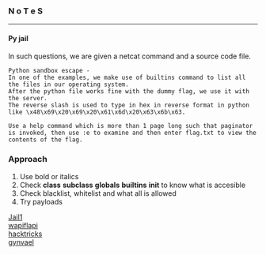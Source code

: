 ### N o T e S

---

#### Py jail 

In such questions, we are given a netcat command and a source code file.

```
Python sandbox escape -
In one of the examples, we make use of builtins command to list all the files in our operating system.
After the python file works fine with the dummy flag, we use it with the server. 
The reverse slash is used to type in hex in reverse format in python like \x48\x69\x20\x69\x20\x61\x6d\x20\x63\x6b\x63.

Use a help command which is more than 1 page long such that paginator is invoked, then use :e to examine and then enter flag.txt to view the contents of the flag.
```

### Approach

1. Use bold or italics
2. Check __class__ __subclass__ __globals__ __builtins__ __init__ to know what is accesible
3. Check blacklist, whitelist and what all is allowed
4. Try payloads

[Jail1](https://sidsbits.com/jail-escapes/)  
[wapiflapi](http://wapiflapi.github.io/2013/04/22/plaidctf-pyjail-story-of-pythons-escape.html)  
[hacktricks](https://book.hacktricks.xyz/generic-methodologies-and-resources/python/bypass-python-sandboxes)  
[gynvael](https://gynvael.coldwind.pl/n/python_sandbox_escape)  

